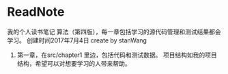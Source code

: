 # ReadNote
我的个人读书笔记  算法（第四版），每一章包括学习的源代码管理和测试结果都会学习。
创建时间2017年7月4日    create by stanWang
1. 第一章，在src/chapter1 里边，包括代码和测试数据。   项目结构如我的项目结构，希望可以对想要学习的人带来帮助。 
